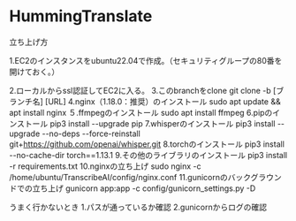# HummingTranslate

立ち上げ方

1.EC2のインスタンスをubuntu22.04で作成。（セキュリティグループの80番を開けておく。）

2.ローカルからssl認証してEC2に入る。
3.このbranchをclone
git clone -b [ブランチ名] [URL] 
4.nginx（1.18.0：推奨）のインストール
sudo apt update && apt install nginx
５.ffmpegのインストール
sudo apt install ffmpeg
6.pipのインストール
pip3 install --upgrade pip
7.whisperのインストール
pip3 install --upgrade --no-deps --force-reinstall git+https://github.com/openai/whisper.git
8.torchのインストール
pip3 install --no-cache-dir torch==1.13.1
9.その他のライブラリのインストール
pip3 install -r requirements.txt
10.nginxの立ち上げ
sudo nginx -c /home/ubuntu/TranscribeAI/config/nginx.conf
11.gunicornのバックグラウンドでの立ち上げ
gunicorn app:app -c config/gunicorn_settings.py -D

うまく行かないとき
1.パスが通っているか確認
2.gunicornからログの確認


